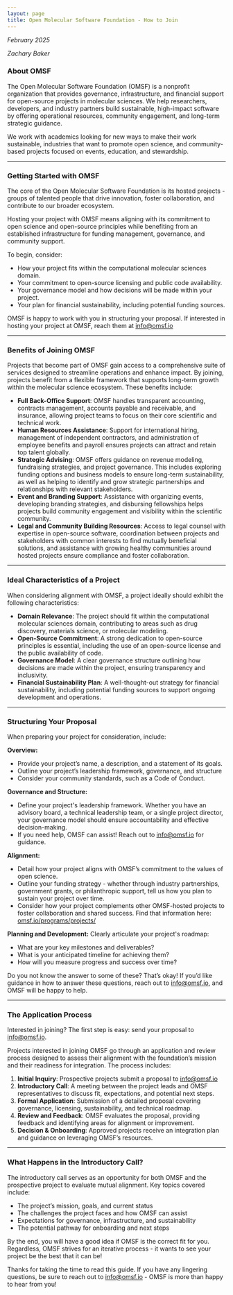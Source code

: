 ```yaml
---
layout: page
title: Open Molecular Software Foundation - How to Join
---
```


*February 2025*

*Zachary Baker*  

  
### **About OMSF**

The Open Molecular Software Foundation (OMSF) is a nonprofit organization that provides governance, infrastructure, and financial support for open-source projects in molecular sciences. We help researchers, developers, and industry partners build sustainable, high-impact software by offering operational resources, community engagement, and long-term strategic guidance.

We work with academics looking for new ways to make their work sustainable, industries that want to promote open science, and community-based projects focused on events, education, and stewardship.

---

### **Getting Started with OMSF**

The core of the Open Molecular Software Foundation is its hosted projects \- groups of talented people that drive innovation, foster collaboration, and contribute to our broader ecosystem.

Hosting your project with OMSF means aligning with its commitment to open science and open-source principles while benefiting from an established infrastructure for funding management, governance, and community support.

To begin, consider:

* How your project fits within the computational molecular sciences domain.  
* Your commitment to open-source licensing and public code availability.  
* Your governance model and how decisions will be made within your project.  
* Your plan for financial sustainability, including potential funding sources.

OMSF is happy to work with you in structuring your proposal. If interested in hosting your project at OMSF, reach them at [info@omsf.io](mailto:info@omsf.io)

---

### **Benefits of Joining OMSF**

Projects that become part of OMSF gain access to a comprehensive suite of services designed to streamline operations and enhance impact. By joining, projects benefit from a flexible framework that supports long-term growth within the molecular science ecosystem. These benefits include:

* **Full Back-Office Support**: OMSF handles transparent accounting, contracts management, accounts payable and receivable, and insurance, allowing project teams to focus on their core scientific and technical work.  
* **Human Resources Assistance**: Support for international hiring, management of independent contractors, and administration of employee benefits and payroll ensures projects can attract and retain top talent globally.  
* **Strategic Advising**: OMSF offers guidance on revenue modeling, fundraising strategies, and project governance. This includes exploring funding options and business models to ensure long-term sustainability, as well as helping to identify and grow strategic partnerships and relationships with relevant stakeholders.  
* **Event and Branding Support**: Assistance with organizing events, developing branding strategies, and disbursing fellowships helps projects build community engagement and visibility within the scientific community.  
* **Legal and Community Building Resources**: Access to legal counsel with expertise in open-source software, coordination between projects and stakeholders with common interests to find mutually beneficial solutions, and assistance with growing healthy communities around hosted projects ensure compliance and foster collaboration.

---

### **Ideal Characteristics of a Project**

When considering alignment with OMSF, a project ideally should exhibit the following characteristics:

* **Domain Relevance**: The project should fit within the computational molecular sciences domain, contributing to areas such as drug discovery, materials science, or molecular modeling.  
* **Open-Source Commitment**: A strong dedication to open-source principles is essential, including the use of an open-source license and the public availability of code.  
* **Governance Model**: A clear governance structure outlining how decisions are made within the project, ensuring transparency and inclusivity.  
* **Financial Sustainability Plan**: A well-thought-out strategy for financial sustainability, including potential funding sources to support ongoing development and operations.

---

### **Structuring Your Proposal**

When preparing your project for consideration, include:

**Overview:** 

* Provide your project’s name, a description, and a statement of its goals.   
* Outline your project’s leadership framework, governance, and structure  
* Consider your community standards, such as a Code of Conduct.

**Governance and Structure:** 

* Define your project's leadership framework. Whether you have an advisory board, a technical leadership team, or a single project director, your governance model should ensure accountability and effective decision-making.   
* If you need help, OMSF can assist\! Reach out to [info@omsf.io](mailto:info@omsf.io) for guidance.

**Alignment:**

* Detail how your project aligns with OMSF’s commitment to the values of open science.  
* Outline your funding strategy \- whether through industry partnerships, government grants, or philanthropic support, tell us how you plan to sustain your project over time.  
* Consider how your project complements other OMSF-hosted projects to foster collaboration and shared success. Find that information here: [omsf.io/programs/projects/](http://omsf.io/programs/projects/)

**Planning and Development:** Clearly articulate your project's roadmap:

* What are your key milestones and deliverables?  
* What is your anticipated timeline for achieving them?  
* How will you measure progress and success over time?

Do you not know the answer to some of these? That’s okay\! If you’d like guidance in how to answer these questions, reach out to [info@omsf.io](mailto:info@omsf.io), and OMSF will be happy to help.

---

### **The Application Process**

Interested in joining? The first step is easy: send your proposal to [info@omsf.io](mailto:info@omsf.io). 

Projects interested in joining OMSF go through an application and review process designed to assess their alignment with the foundation’s mission and their readiness for integration. The process includes:

1. **Initial Inquiry**: Prospective projects submit a proposal to [info@omsf.io](mailto:info@omsf.io)  
2. **Introductory Call**: A meeting between the project leads and OMSF representatives to discuss fit, expectations, and potential next steps.  
3. **Formal Application**: Submission of a detailed proposal covering governance, licensing, sustainability, and technical roadmap.  
4. **Review and Feedback**: OMSF evaluates the proposal, providing feedback and identifying areas for alignment or improvement.  
5. **Decision & Onboarding**: Approved projects receive an integration plan and guidance on leveraging OMSF’s resources.

---

### **What Happens in the Introductory Call?**

The introductory call serves as an opportunity for both OMSF and the prospective project to evaluate mutual alignment. Key topics covered include:

* The project’s mission, goals, and current status  
* The challenges the project faces and how OMSF can assist  
* Expectations for governance, infrastructure, and sustainability  
* The potential pathway for onboarding and next steps

By the end, you will have a good idea if OMSF is the correct fit for you. Regardless, OMSF strives for an iterative process \- it wants to see your project be the best that it can be\!

Thanks for taking the time to read this guide. If you have any lingering questions, be sure to reach out to [info@omsf.io](mailto:info@omsf.io) \- OMSF is more than happy to hear from you\!

